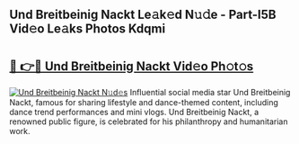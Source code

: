 ## Und Breitbeinig Nackt Le𝚊k𝚎d N𝚞𝚍e - Part-I5B Vid𝚎o Le𝚊ks Photos Kdqmi

# <h2><a href="http://fb5z9zf.evod.top/?m=Und+Breitbeinig+Nackt">🔗 👉🔴 Und Breitbeinig Nackt Vid𝚎o Ph𝚘t𝚘s</a></h2>

[![Und Breitbeinig Nackt N𝚞d𝚎s](https://i.imgur.com/8V9OHl7.gif)](http://fb5z9zf.evod.top/?m=Und+Breitbeinig+Nackt)
Influential social media star Und Breitbeinig Nackt, famous for sharing lifestyle and dance-themed content, including dance trend performances and mini vlogs. Und Breitbeinig Nackt, a renowned public figure, is celebrated for his philanthropy and humanitarian work. 
